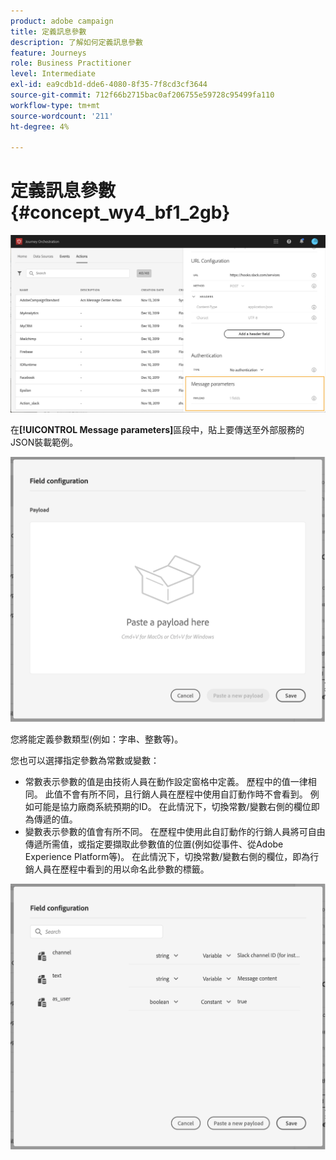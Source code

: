 ```yaml
---
product: adobe campaign
title: 定義訊息參數
description: 了解如何定義訊息參數
feature: Journeys
role: Business Practitioner
level: Intermediate
exl-id: ea9cdb1d-dde6-4080-8f35-7f8cd3cf3644
source-git-commit: 712f66b2715bac0af206755e59728c95499fa110
workflow-type: tm+mt
source-wordcount: '211'
ht-degree: 4%

---
```


# 定義訊息參數 {#concept_wy4_bf1_2gb}

![](../assets/messageparameterssection.png)

在&#x200B;**[!UICONTROL Message parameters]**&#x200B;區段中，貼上要傳送至外部服務的JSON裝載範例。

![](../assets/customactionpayloadmessage.png)

您將能定義參數類型(例如：字串、整數等)。

您也可以選擇指定參數為常數或變數：

* 常數表示參數的值是由技術人員在動作設定窗格中定義。 歷程中的值一律相同。 此值不會有所不同，且行銷人員在歷程中使用自訂動作時不會看到。 例如可能是協力廠商系統預期的ID。 在此情況下，切換常數/變數右側的欄位即為傳遞的值。
* 變數表示參數的值會有所不同。 在歷程中使用此自訂動作的行銷人員將可自由傳遞所需值，或指定要擷取此參數值的位置(例如從事件、從Adobe Experience Platform等)。 在此情況下，切換常數/變數右側的欄位，即為行銷人員在歷程中看到的用以命名此參數的標籤。

![](../assets/customactionpayloadmessage2.png)
